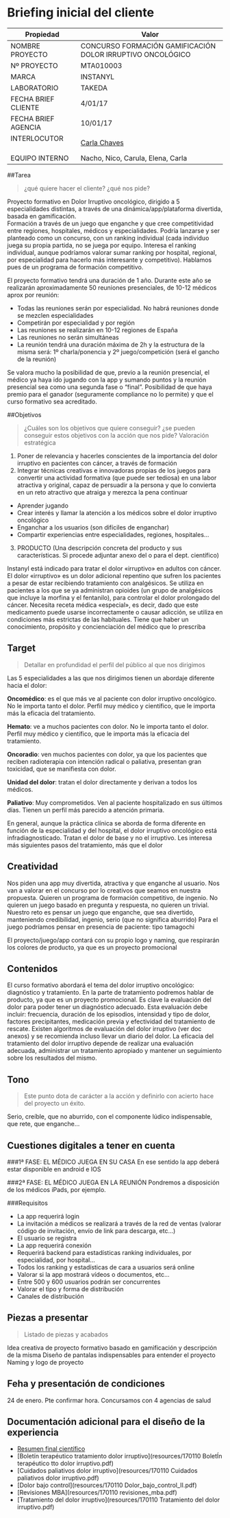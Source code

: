 # Briefing inicial del cliente

| Propiedad           | Valor                                                      |
|---------------------|------------------------------------------------------------|
| NOMBRE PROYECTO     | CONCURSO FORMACIÓN GAMIFICACIÓN DOLOR IRRUPTIVO ONCOLÓGICO |
| Nº PROYECTO         | MTA010003                                                  |
| MARCA               | INSTANYL                                                   |
| LABORATORIO         | TAKEDA                                                     |
| FECHA BRIEF CLIENTE | 4/01/17                                                    |
| FECHA BRIEF AGENCIA | 10/01/17                                                   |
| INTERLOCUTOR        | [Carla Chaves](mailto:cchaves@mkmedia.es)                  |
| EQUIPO INTERNO      | Nacho, Nico, Carula, Elena, Carla                          |

##Tarea

> ¿qué quiere hacer el cliente? ¿qué nos pide?

Proyecto formativo en Dolor Irruptivo oncológico, dirigido a 5 especialidades distintas, a través de una dinámica/app/plataforma divertida, basada en gamificación.  
Formación a través de un juego que enganche y que cree competitividad entre regiones, hospitales, médicos y especialidades. Podría lanzarse y ser planteado como un concurso, con un ranking individual (cada individuo juega su propia partida, no se juega por equipo. Interesa el ranking individual, aunque podríamos valorar sumar ranking por hospital, regional, por especialidad para hacerlo más interesante y competitivo). Hablamos pues de un programa de formación competitivo. 

El proyecto formativo tendrá una duración de 1 año. Durante este año se realizarán aproximadamente 50 reuniones presenciales, de 10-12 médicos aprox por reunión:
- Todas las reuniones serán por especialidad. No habrá reuniones donde se mezclen especialidades 
- Competirán por especialidad y por región
- Las reuniones se realizarán en 10-12 regiones de España
- Las reuniones no serán simultáneas
- La reunión tendrá una duración máxima de 2h y la estructura de la misma será: 1º charla/ponencia y 2º juego/competición (será el gancho de la reunión)

Se valora mucho la posibilidad de que, previo a la reunión presencial, el médico ya haya ido jugando con la app y sumando puntos y la reunión presencial sea como una segunda fase o “final”. 
Posibilidad de que haya premio para el ganador (seguramente compliance no lo permite) y que el curso formativo sea acreditado. 

##Objetivos

> ¿Cuáles son los objetivos que quiere conseguir? ¿se pueden conseguir estos objetivos con la acción que nos pide? Valoración estratégica

1.	Poner de relevancia y hacerles conscientes de la importancia del dolor irruptivo en pacientes con cáncer, a través de formación  
2.	Integrar técnicas creativas e innovadoras propias de los juegos para convertir una actividad formativa (que puede ser tediosa) en una labor atractiva y original, capaz de persuadir a la persona y que lo convierta en un reto atractivo que atraiga y merezca la pena continuar
  -	Aprender jugando 
  -	Crear interés y llamar la atención a los médicos sobre el dolor irruptivo oncológico 
  -	Enganchar a los usuarios (son difíciles de enganchar)
  -	Compartir experiencias entre especialidades, regiones, hospitales… 
3.	PRODUCTO (Una descripción concreta del producto y sus características. Si procede adjuntar anexo del o para el dept. científico)

Instanyl está indicado para tratar el dolor «irruptivo» en adultos con cáncer. El dolor «irruptivo» es un dolor adicional repentino que sufren los pacientes a pesar de estar recibiendo tratamiento con analgésicos. Se utiliza en pacientes a los que se ya administran opioides (un grupo de analgésicos que incluye la morfina y el fentanilo), para controlar el dolor prolongado del cáncer.
Necesita receta médica «especial», es decir, dado que este medicamento puede usarse incorrectamente o causar adicción, se utiliza en condiciones más estrictas de las habituales. Tiene que haber un conocimiento, propósito y concienciación del médico que lo prescriba

## Target
>Detallar en profundidad el perfil del público al que nos dirigimos

Las 5 especialidades a las que nos dirigimos tienen un abordaje diferente hacia el dolor:

**Oncomédico**: es el que más ve al paciente con dolor irruptivo oncológico. No le importa tanto el dolor. Perfil muy médico y científico, que le importa más la eficacia del tratamiento.

**Hemato**: ve a muchos pacientes con dolor. No le importa tanto el dolor. Perfil muy médico y científico, que le importa más la eficacia del tratamiento.

**Oncoradio**: ven muchos pacientes con dolor, ya que los pacientes que reciben radioterapia con intención radical o paliativa, presentan gran toxicidad, que se manifiesta con dolor. 

**Unidad del dolor**: tratan el dolor directamente y derivan a todos los médicos.

**Paliativo**: Muy comprometidos. Ven al paciente hospitalizado en sus últimos días. Tienen un perfil más parecido a atención primaria.

En general, aunque la práctica clínica se aborda de forma diferente en función de la especialidad y del hospital, el dolor irruptivo oncológico está infradiagnosticado. Tratan el dolor de base y no el irruptivo. Les interesa más siguientes pasos del tratamiento, más que el dolor

## Creatividad

Nos piden una app muy divertida, atractiva y que enganche al usuario. Nos van a valorar en el concurso por lo creativos que seamos en nuestra propuesta. 
Quieren un programa de formación competitivo, de ingenio. No quieren un juego basado en pregunta y respuesta, no quieren un trivial. 
Nuestro reto es pensar un juego que enganche, que sea divertido, manteniendo credibilidad, ingenio, serio (que no significa aburrido)
Para el juego podríamos pensar en presencia de paciente: tipo tamagochi

El proyecto/juego/app contará con su propio logo y naming, que respirarán los colores de producto, ya que es un proyecto promocional 

## Contenidos

El curso formativo abordará el tema del dolor irruptivo oncológico: diagnóstico y tratamiento. En la parte de tratamiento podremos hablar de producto, ya que es un proyecto promocional. 
Es clave la evaluación del dolor para poder tener un diagnóstico adecuado. Esta evaluación debe incluir: frecuencia, duración de los episodios, intensidad y tipo de dolor, factores precipitantes, medicación previa y efectividad del tratamiento de rescate. Existen algoritmos de evaluación del dolor irruptivo (ver doc anexos) y se recomienda incluso llevar un diario del dolor.
La eficacia del tratamiento del dolor irruptivo depende de realizar una evaluación adecuada, administrar un tratamiento apropiado y mantener un seguimiento sobre los resultados del mismo. 

## Tono 
>Este punto dota de carácter a la acción y definirlo con acierto hace del proyecto un éxito.

Serio, creíble, que no aburrido, con el componente lúdico indispensable, que rete, que enganche…

## Cuestiones digitales a tener en cuenta

###1ª FASE: EL MÉDICO JUEGA EN SU CASA
En ese sentido la app deberá estar disponible en android e IOS

###2ª FASE: EL MÉDICO JUEGA EN LA REUNIÓN
Pondremos a disposición de los médicos iPads, por ejemplo.  

###Requisitos
-	La app requerirá login
-	La invitación a médicos se realizará a través de la red de ventas (valorar código de invitación, envío de link para descarga, etc…)
-	El usuario se registra
-	La app requerirá conexión
-	Requerirá backend para estadísticas ranking individuales, por especialidad, por hospital…
-	Todos los ranking y estadísticas de cara a usuarios será online
-	Valorar si la app mostrará vídeos o documentos, etc…
-	Entre 500 y 600 usuarios podrán ser concurrentes
-	Valorar el tipo y forma de distribución
-	Canales de distribución

## Piezas a presentar
>Listado de piezas y acabados

Idea creativa de proyecto formativo basado en gamificación y descripción de la misma
Diseño de pantalas indispensables para entender el proyecto
Naming y logo de proyecto

## Feha y presentación de condiciones

24 de enero. Pte confirmar hora. Concursamos con 4 agencias de salud

## Documentación adicional para el diseño de la experiencia 
- [Resumen final científico](resources/resumen.pdf)
- [Boletín terapéutico tratamiento dolor irruptivo](resources/170110 BoletÍn terapéutico tto dolor irruptivo.pdf)
- [Cuidados paliativos dolor irruptivo](resources/170110 Cuidados paliativos dolor irruptivo.pdf)
- [Dolor bajo control](resources/170110 Dolor_bajo_control_II.pdf)
- [Revisiones MBA](resources/170110 revisiones_mba.pdf)
- [Tratamiento del dolor irruptivo](resources/170110 Tratamiento del dolor irruptivo.pdf)
